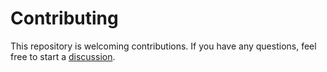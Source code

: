 # Contributing

This repository is welcoming contributions. If you have any questions, feel free to start a [discussion](discussions).

